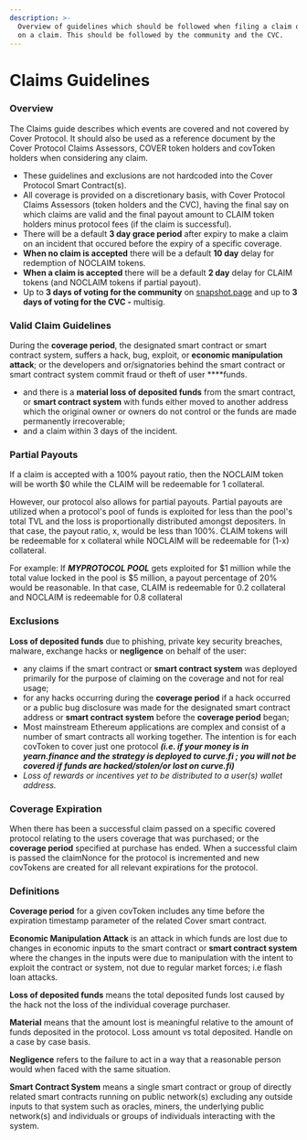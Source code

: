 ```yaml
---
description: >-
  Overview of guidelines which should be followed when filing a claim or voting
  on a claim. This should be followed by the community and the CVC.
---
```


# Claims Guidelines

### Overview

The Claims guide describes which events are covered and not covered by Cover Protocol. It should also be used as a reference document by the Cover Protocol Claims Assessors, COVER token holders and covToken holders when considering any claim.

* These guidelines and exclusions are not hardcoded into the Cover Protocol Smart Contract\(s\).
* All coverage is provided on a discretionary basis, with Cover Protocol Claims Assessors \(token holders and the CVC\), having the final say on which claims are valid and the final payout amount to CLAIM token holders minus protocol fees \(if the claim is successful\).
* There will be a default **3 day grace period** after expiry to make a claim on an incident that occured before the expiry of a specific coverage.
* **When no claim is accepted** there will be a default **10 day** delay for redemption of NOCLAIM tokens.
* **When a claim is accepted** there will be a default **2 day** delay for CLAIM tokens \(and NOCLAIM tokens if partial payout\).
* Up to **3 days of voting for the community** on [snapshot.page](https://snapshot.page/#/cover) and up to **3 days of voting for the CVC -** multisig.

### **Valid Claim Guidelines**

During the **coverage period**, the designated smart contract or smart contract system, suffers a hack, bug, exploit, or **economic manipulation attack**; or the developers and or/signatories behind the smart contract or smart contract system commit fraud or theft of user ****funds.

* and there is a **material loss of deposited funds** from the smart contract, or **smart contract system** with funds either moved to another address which the original owner or owners do not control or the funds are made permanently irrecoverable;
* and a claim within 3 days of the incident.

### Partial Payouts

If a claim is accepted with a 100% payout ratio, then the NOCLAIM token will be worth $0 while the CLAIM will be redeemable for 1 collateral. 

However, our protocol also allows for partial payouts. Partial payouts are utilized when a protocol's pool of funds is exploited for less than the pool's total TVL and the loss is proportionally distributed amongst depositers. In that case, the payout ratio, x, would be less than 100%. CLAIM tokens will be redeemable for x collateral while NOCLAIM will be redeemable for \(1-x\) collateral.

For example: If _**MYPROTOCOL POOL**_ gets exploited for $1 million while the total value locked in the pool is $5 million, a payout percentage of 20% would be reasonable. In that case, CLAIM is redeemable for 0.2 collateral and NOCLAIM is redeemable for 0.8 collateral

### Exclusions

**Loss of deposited funds** due to phishing, private key security breaches, malware, exchange hacks or **negligence** on behalf of the user:

* any claims if the smart contract or **smart contract system** was deployed primarily for the purpose of claiming on the coverage and not for real usage;
* for any hacks occurring during the **coverage period** if a hack occurred or a public bug disclosure was made for the designated smart contract address or **smart contract system** before the **coverage period** began;
* Most mainstream Ethereum applications are complex and consist of a number of smart contracts all working together. The intention is for each covToken to cover just one protocol _**\(i.e. if your money is in yearn.finance and the strategy is deployed to curve.fi ; you will not be covered if funds are hacked/stolen/or lost on curve.fi\)**_
* _Loss of rewards or incentives yet to be distributed to a user\(s\) wallet address._

### **Coverage Expiration**

When there has been a successful claim passed on a specific covered protocol relating to the users coverage that was purchased; or the **coverage period** specified at purchase has ended. When a successful claim is passed the claimNonce for the protocol is incremented and new covTokens are created for all relevant expirations for the protocol.

### Definitions

**Coverage period** for a given covToken includes any time before the expiration timestamp parameter of the related Cover smart contract.

**Economic Manipulation Attack** is an attack in which funds are lost due to changes in economic inputs to the smart contract or **smart contract system** where the changes in the inputs were due to manipulation with the intent to exploit the contract or system, not due to regular market forces; i.e flash loan attacks.

**Loss of deposited funds** means the total deposited funds lost caused by the hack not the loss of the individual coverage purchaser.

**Material** means that the amount lost is meaningful relative to the amount of funds deposited in the protocol. Loss amount vs total deposited. Handle on a case by case basis.

**Negligence** refers to the failure to act in a way that a reasonable person would when faced with the same situation.

**Smart Contract System** means a single smart contract or group of directly related smart contracts running on public network\(s\) excluding any outside inputs to that system such as oracles, miners, the underlying public network\(s\) and individuals or groups of individuals interacting with the system.



